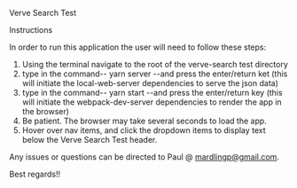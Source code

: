 Verve Search Test

Instructions

In order to run this application the user will need to follow these steps:

  1. Using the terminal navigate to the root of the verve-search test directory
  2. type in the command-- yarn server --and press the enter/return ket
  (this will initiate the local-web-server dependencies to serve the json data)
  3. type in the command-- yarn start --and press the enter/return key
  (this will initiate the webpack-dev-server dependencies to render the app in the browser)
  4. Be patient. The browser may take several seconds to load the app.
  5. Hover over nav items, and click the dropdown items to display text below the Verve Search Test header.

Any issues or questions can be directed to Paul @ mardlingp@gmail.com.

Best regards!!
